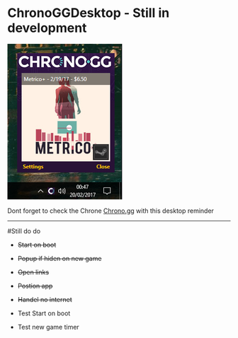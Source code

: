 # ChronoGGDesktop - Still in development

![AppIamge](https://raw.githubusercontent.com/MrLuxan/ChronoGGDesktop/master/ChronoGG.jpg)

Dont forget to check the Chrone [Chrono.gg](https://chrono.gg/) with this desktop reminder

---
#Still do do

* ~~Start on boot~~
* ~~Popup if hiden on new game~~
* ~~Open links~~
* ~~Postion app~~
* ~~Handel no internet~~

* Test Start on boot
* Test new game timer

